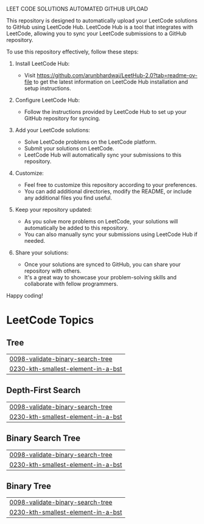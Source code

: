 LEET CODE SOLUTIONS AUTOMATED GITHUB UPLOAD

This repository is designed to automatically upload your LeetCode solutions to GitHub using LeetCode Hub. 
LeetCode Hub is a tool that integrates with LeetCode, allowing you to sync your LeetCode 
submissions to a GitHub repository.

To use this repository effectively, follow these steps:

1. Install LeetCode Hub:
   - Visit https://github.com/arunbhardwaj/LeetHub-2.0?tab=readme-ov-file to get the latest information on LeetCode Hub installation and setup instructions.

2. Configure LeetCode Hub:
   - Follow the instructions provided by LeetCode Hub to set up your GitHub repository for syncing.
  
4. Add your LeetCode solutions:
   - Solve LeetCode problems on the LeetCode platform.
   - Submit your solutions on LeetCode.
   - LeetCode Hub will automatically sync your submissions to this repository.

5. Customize:
   - Feel free to customize this repository according to your preferences.
   - You can add additional directories, modify the README, or include any additional files you find useful.

6. Keep your repository updated:
   - As you solve more problems on LeetCode, your solutions will automatically be added to this repository.
   - You can also manually sync your submissions using LeetCode Hub if needed.

7. Share your solutions:
   - Once your solutions are synced to GitHub, you can share your repository with others.
   - It's a great way to showcase your problem-solving skills and collaborate with fellow programmers.

Happy coding!

<!---LeetCode Topics Start-->
# LeetCode Topics
## Tree
|  |
| ------- |
| [0098-validate-binary-search-tree](https://github.com/Arunkumarxx/LEET-CODE-SOLUTIONS/tree/master/0098-validate-binary-search-tree) |
| [0230-kth-smallest-element-in-a-bst](https://github.com/Arunkumarxx/LEET-CODE-SOLUTIONS/tree/master/0230-kth-smallest-element-in-a-bst) |
## Depth-First Search
|  |
| ------- |
| [0098-validate-binary-search-tree](https://github.com/Arunkumarxx/LEET-CODE-SOLUTIONS/tree/master/0098-validate-binary-search-tree) |
| [0230-kth-smallest-element-in-a-bst](https://github.com/Arunkumarxx/LEET-CODE-SOLUTIONS/tree/master/0230-kth-smallest-element-in-a-bst) |
## Binary Search Tree
|  |
| ------- |
| [0098-validate-binary-search-tree](https://github.com/Arunkumarxx/LEET-CODE-SOLUTIONS/tree/master/0098-validate-binary-search-tree) |
| [0230-kth-smallest-element-in-a-bst](https://github.com/Arunkumarxx/LEET-CODE-SOLUTIONS/tree/master/0230-kth-smallest-element-in-a-bst) |
## Binary Tree
|  |
| ------- |
| [0098-validate-binary-search-tree](https://github.com/Arunkumarxx/LEET-CODE-SOLUTIONS/tree/master/0098-validate-binary-search-tree) |
| [0230-kth-smallest-element-in-a-bst](https://github.com/Arunkumarxx/LEET-CODE-SOLUTIONS/tree/master/0230-kth-smallest-element-in-a-bst) |
<!---LeetCode Topics End-->